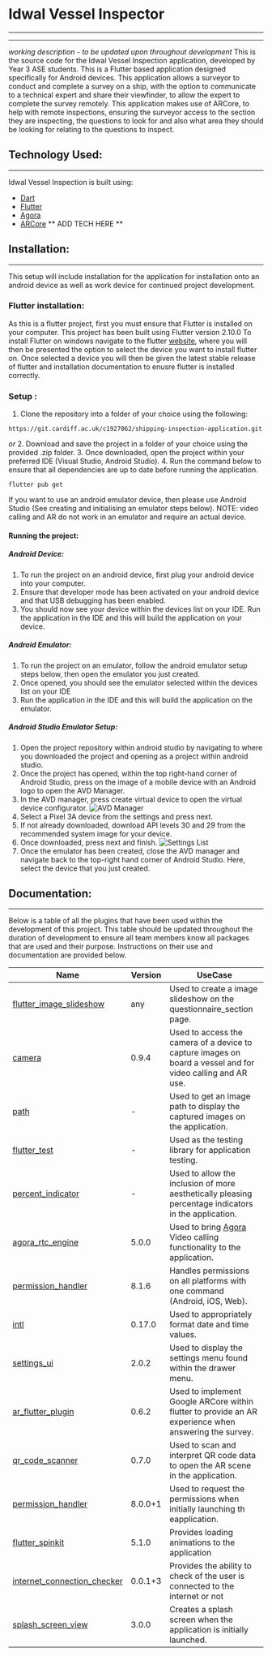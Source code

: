 # Idwal Vessel Inspector
***
***

_working description - to be updated upon throughout development_
This is the source code for the Idwal Vessel Inspection application, developed by Year 3 ASE students. This is a Flutter based application designed specifically for Android devices. This application allows a surveyor to conduct and complete a survey on a ship, with the option to communicate to a technical expert and share their viewfinder, to allow the expert to complete the survey remotely. This application makes use of ARCore, to help with remote inspections, ensuring the surveyor access to the section they are inspecting, the questions to look for and also what area they should be looking for relating to the questions to inspect. 

## Technology Used:
***
Idwal Vessel Inspection is built using:
- [Dart][dart_tech]
- [Flutter][flutter_tech]
- [Agora][agora_tech]
- [ARCore][arcore_tech]
** ADD TECH HERE **
  
## Installation:
***

This setup will include installation for the application for installation onto an android device as well as work device for continued project development.

### Flutter installation:

As this is a flutter project, first you must ensure that Flutter is installed on your computer. This project has been built using Flutter version 2.10.0
To install Flutter on windows navigate to the flutter [website][flutter_install], where you will then be presented the option to select the device you want to install flutter on. Once selected a device you will then be given the latest stable release of flutter and installation documentation to enusre flutter is installed correctly.

### Setup :

1. Clone the repository into a folder of your choice using the following:
```
https://git.cardiff.ac.uk/c1927062/shipping-inspection-application.git
```
 _or_
2. Download and save the project in a folder of your choice using the provided .zip folder.
3. Once downloaded, open the project within your preferred IDE (Visual Studio, Android Studio). 
4. Run the command below to ensure that all dependencies are up to date before running the application.
```
flutter pub get
```

If you want to use an android emulator device, then please use Android Studio (See creating and initialising an emulator steps below). NOTE: video calling and AR do not work in an emulator and require an actual device. 


 
#### Running the project:
##### Android Device:
1. To run the project on an android device, first plug your android device into your computer.
2. Ensure that developer mode has been activated on your android device and that USB debugging has been enabled.
3. You should now see your device within the devices list on your IDE. Run the application in the IDE and this will build the application on your device.

##### Android Emulator:
1. To run the project on an emulator, follow the android emulator setup steps below, then open the emulator you just created. 
2. Once opened, you should see the emulator selected within the devices list on your IDE
3. Run the application in the IDE and this will build the application on the emulator.

##### Android Studio Emulator Setup:
 1. Open the project repository within android studio by navigating to where you downloaded the project and opening as a project within android studio.
 2. Once the project has opened, within the top right-hand corner of Android Studio, press on the image of a mobile device with an Android logo to open the AVD Manager.
 3. In the AVD manager, press create virtual device to open the virtual device configurator.
 ![AVD Manager](https://i.imgur.com/rGAcFHg.png)
 4. Select a Pixel 3A device from the settings and press next.
 5. If not already downloaded, download API levels 30 and 29 from the recommended system image for your device.
 6. Once downloaded, press next and finish.
 ![Settings List](https://i.imgur.com/zNF35Ra.png)
 7. Once the emulator has been created, close the AVD manager and navigate back to the top-right hand corner of Android Studio. Here, select the device that you just created.

## Documentation:
***

Below is a table of all the plugins that have been used within the development of this project. This table should be updated throughout the duration of development to ensure all team members know all packages that are used and their purpose.
Instructions on their use and documentation are provided below.

| Name | Version | UseCase |
| ------ | ------ | ------ |
| [flutter_image_slideshow][flutter_image_slideshow] | any | Used to create a image slideshow on the questionnaire_section page.  |
| [camera][camera] | 0.9.4 | Used to access the camera of a device to capture images on board a vessel and for video calling and AR use. |
| [path][path] | - | Used to get an image path to display the captured images on the application. |
| [flutter_test][flutter_test] | - | Used as the testing library for application testing.|
| [percent_indicator][percent_indicator] | - | Used to allow the inclusion of more aesthetically pleasing percentage indicators in the application.|
| [agora_rtc_engine][agora_rtc_engine] | 5.0.0 | Used to bring [Agora](https://www.agora.io/en/) Video calling functionality to the application.|
| [permission_handler][permission_handler] | 8.1.6 | Handles permissions on all platforms with one command (Android, iOS, Web).|
| [intl][intl] | 0.17.0 | Used to appropriately format date and time values.  |
| [settings_ui][settings_ui] | 2.0.2 | Used to display the settings menu found within the drawer menu.  |
| [ar_flutter_plugin][ar_flutter_plugin] | 0.6.2 | Used to implement Google ARCore within flutter to provide an AR experience when answering the survey. |
| [qr_code_scanner][qr_code_scanner]| 0.7.0 | Used to scan and interpret QR code data to open the AR scene in the application. |
| [permission_handler][permission_handler] | 8.0.0+1 | Used to request the permissions when initially launching th eapplication. |
| [flutter_spinkit][flutter_spinkit] | 5.1.0 | Provides loading animations to the application |
| [internet_connection_checker][internet_connection_checker] | 0.0.1+3 | Provides the ability to check of the user is connected to the internet or not |
| [splash_screen_view][splash_screen_view] | 3.0.0 | Creates a splash screen when the application is initially launched. |

[//]: # (These are reference links used in the body of this note and get stripped out when the markdown processor does its job. Place all links to documentation used here to keep README clean. Ref: http://stackoverflow.com/questions/4823468/store-comments-in-markdown-syntax)

[flutter_image_slideshow]: <https://github.com/edasandesu/flutter_image_slideshow>
[camera]: <https://github.com/flutter/plugins/tree/main/packages/camera/camera>
[path]: <https://github.com/dart-lang/path>
[percent_indicator]: <https://pub.dev/packages/percent_indicator>
[flutter_test]: <https://docs.flutter.dev/cookbook/testing>
[agora_rtc_engine]: <https://pub.dev/packages/agora_rtc_engine/versions/5.0.0>
[permission_handler]: <https://pub.dev/packages/permission_handler>
[intl]: <https://pub.dev/packages/intl>
[settings_ui]: <https://pub.dev/packages/settings_ui>
[ar_flutter_plugin]: <https://pub.dev/packages/ar_flutter_plugin>
[qr_code_scanner]: <https://pub.dev/packages/qr_code_scanner>
[permission_handler]: <https://pub.dev/packages/permission_handler>
[flutter_spinkit]: <https://pub.dev/packages/flutter_spinkit>
[dart_tech]: <https://dart.dev/>
[flutter_tech]: <https://flutter.dev/>
[agora_tech]: <https://www.agora.io/en/>
[arcore_tech]: <https://developers.google.com/ar>
[flutter_install]: <https://docs.flutter.dev/get-started/install>
[internet_connection_checker]: <https://pub.dev/packages/internet_connection_checker>
[splash_screen_view]: <https://pub.dev/packages/splash_screen_view>

